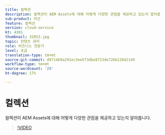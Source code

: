 ```yaml
---
title: 컬렉션
description: 컬렉션이 AEM Assets에 대해 어떻게 다양한 관점을 제공하고 있는지 알아봅니다.
sub-product: 자산
feature: 컬렉션
version: cloud-service
kt: 4301
thumbnail: 32053.jpg
topic: 컨텐츠 관리
role: 비즈니스 전문가
level: 초급
translation-type: tm+mt
source-git-commit: d9714b9a291ec3ee5f3dba9723de72bb120d2149
workflow-type: tm+mt
source-wordcount: '29'
ht-degree: 17%

---
```



# 컬렉션

컬렉션이 AEM Assets에 대해 어떻게 다양한 관점을 제공하고 있는지 알아봅니다.

>[!VIDEO](https://video.tv.adobe.com/v/32053/?quality=12&learn=on&hidetitle=true)